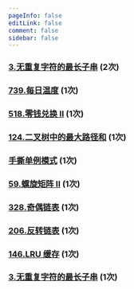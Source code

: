 ```yaml
---
pageInfo: false
editLink: false
comment: false
sidebar: false
---
```



### [3.无重复字符的最长子串](https://leetcode.cn/problems/longest-substring-without-repeating-characters/)    (2次)

### [739.每日温度](https://leetcode.cn/problems/daily-temperatures/)     (1次)

### [518.零钱兑换 II](https://leetcode.cn/problems/coin-change-ii/)     (1次)

### [124.二叉树中的最大路径和](https://leetcode.cn/problems/binary-tree-maximum-path-sum/)   (1次)

### [手撕单例模式](./handtearing.md#手撕单例模式)   (1次)

### [59.螺旋矩阵 II](https://leetcode.cn/problems/spiral-matrix-ii/)   (1次)

### [328.奇偶链表](https://leetcode.cn/problems/odd-even-linked-list/)   (1次)

### [206.反转链表](https://leetcode.cn/problems/reverse-linked-list/)   (1次)

### [146.LRU 缓存](https://leetcode.cn/problems/lru-cache/)   (1次)

### [3.无重复字符的最长子串](https://leetcode.cn/problems/intersection-of-two-linked-lists/)  (1次)
